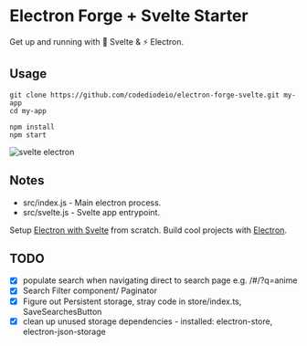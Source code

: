 # Electron Forge + Svelte Starter

Get up and running with 💪 Svelte & ⚡ Electron.

## Usage

```
git clone https://github.com/codediodeio/electron-forge-svelte.git my-app
cd my-app

npm install
npm start
```

![svelte electron](https://firebasestorage.googleapis.com/v0/b/fireship-app.appspot.com/o/assets%2Felectron-svelte-hello.png?alt=media&token=0d3ecb24-3024-4358-ac26-7676b3e60fa1)

## Notes

- src/index.js - Main electron process.
- src/svelte.js - Svelte app entrypoint.

Setup [Electron with Svelte](https://fireship.io/snippets/svelte-electron-setup) from scratch.
Build cool projects with [Electron](https://fireship.io/tags/electron).

## TODO

- [x] populate search when navigating direct to search page e.g. /#/?q=anime
- [x] Search Filter component/ Paginator
- [x] Figure out Persistent storage, stray code in store/index.ts, SaveSearchesButton
- [x] clean up unused storage dependencies - installed: electron-store, electron-json-storage
